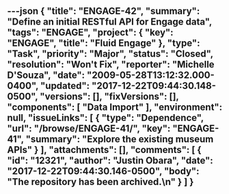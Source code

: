 ---json
{
  "title": "ENGAGE-42",
  "summary": "Define an initial RESTful API for Engage data",
  "tags": "ENGAGE",
  "project": {
    "key": "ENGAGE",
    "title": "Fluid Engage"
  },
  "type": "Task",
  "priority": "Major",
  "status": "Closed",
  "resolution": "Won't Fix",
  "reporter": "Michelle D'Souza",
  "date": "2009-05-28T13:12:32.000-0400",
  "updated": "2017-12-22T09:44:30.148-0500",
  "versions": [],
  "fixVersions": [],
  "components": [
    "Data Import"
  ],
  "environment": null,
  "issueLinks": [
    {
      "type": "Dependence",
      "url": "/browse/ENGAGE-41/",
      "key": "ENGAGE-41",
      "summary": "Explore the existing museum APIs"
    }
  ],
  "attachments": [],
  "comments": [
    {
      "id": "12321",
      "author": "Justin Obara",
      "date": "2017-12-22T09:44:30.146-0500",
      "body": "The repository has been archived.\n"
    }
  ]
}
---

        